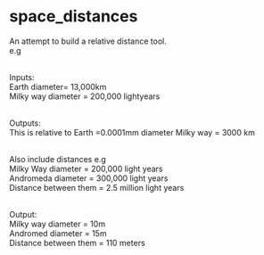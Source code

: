# space_distances


An attempt to build a relative distance tool. \
e.g

\
Inputs: \
Earth diameter= 13,000km \
Milky way diameter = 200,000 lightyears

\
Outputs: \
This is relative to 
Earth =0.0001mm diameter
Milky way = 3000 km

\
Also include distances
e.g \
Milky Way diameter = 200,000 light years \
Andromeda diameter = 300,000 light years \
Distance between them = 2.5 million light years

\
Output: \
Milky way diameter = 10m \
Andromed diameter = 15m \
Distance between them = 110 meters



